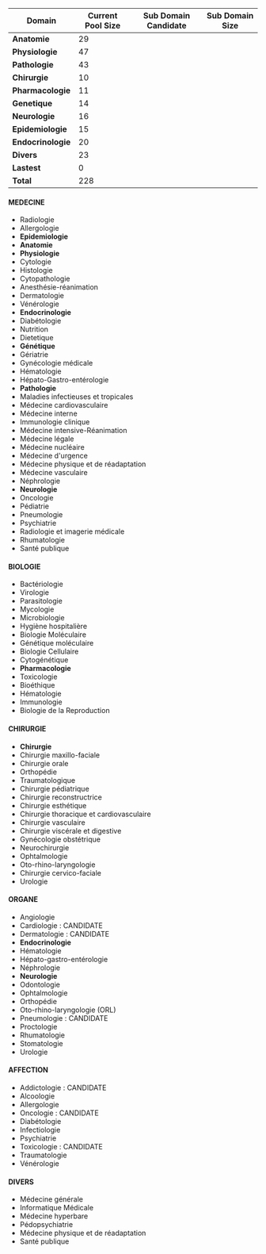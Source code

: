 | Domain | Current Pool Size | Sub Domain Candidate | Sub Domain Size |
| --- | --- | --- | --- |
| **Anatomie** | 29 |
| **Physiologie** | 47 |
| **Pathologie** | 43 |
| **Chirurgie** | 10 | 
| **Pharmacologie** | 11 |
| **Genetique** | 14 |
| **Neurologie** |16 |
| **Epidemiologie** | 15 |
| **Endocrinologie** |20 |
| **Divers** | 23 |
| **Lastest** | 0 | 
| **Total** | 228 |

#### MEDECINE
- Radiologie
- Allergologie
- **Epidemiologie**
- **Anatomie**
- **Physiologie**
- Cytologie
- Histologie
- Cytopathologie
- Anesthésie-réanimation
- Dermatologie
- Vénérologie
- **Endocrinologie**
- Diabétologie
- Nutrition
- Dietetique
- **Génétique**
- Gériatrie
- Gynécologie médicale
- Hématologie
- Hépato-Gastro-entérologie
- **Pathologie**
- Maladies infectieuses et tropicales
- Médecine cardiovasculaire
- Médecine interne
- Immunologie clinique
- Médecine intensive-Réanimation
- Médecine légale
- Médecine nucléaire
- Médecine d'urgence
- Médecine physique et de réadaptation
- Médecine vasculaire
- Néphrologie
- **Neurologie**
- Oncologie
- Pédiatrie
- Pneumologie
- Psychiatrie
- Radiologie et imagerie médicale
- Rhumatologie
- Santé publique

#### BIOLOGIE
- Bactériologie
- Virologie
- Parasitologie
- Mycologie
- Microbiologie
- Hygiène hospitalière
- Biologie Moléculaire
- Génétique moléculaire
- Biologie Cellulaire
- Cytogénétique
- **Pharmacologie**
- Toxicologie
- Bioéthique
- Hématologie
- Immunologie
- Biologie de la
Reproduction

#### CHIRURGIE
- **Chirurgie**
- Chirurgie maxillo-faciale
- Chirurgie orale
- Orthopédie
- Traumatologique
- Chirurgie pédiatrique
- Chirurgie reconstructrice
- Chirurgie esthétique
- Chirurgie thoracique et cardiovasculaire
- Chirurgie vasculaire
- Chirurgie viscérale et digestive
- Gynécologie obstétrique
- Neurochirurgie
- Ophtalmologie
- Oto-rhino-laryngologie
- Chirurgie cervico-faciale
- Urologie

#### ORGANE
- Angiologie
- Cardiologie : CANDIDATE
- Dermatologie : CANDIDATE
- **Endocrinologie**
- Hématologie
- Hépato-gastro-entérologie
- Néphrologie
- **Neurologie**
- Odontologie
- Ophtalmologie
- Orthopédie
- Oto-rhino-laryngologie (ORL)
- Pneumologie : CANDIDATE
- Proctologie
- Rhumatologie
- Stomatologie
- Urologie

#### AFFECTION
- Addictologie : CANDIDATE
- Alcoologie
- Allergologie
- Oncologie : CANDIDATE
- Diabétologie
- Infectiologie
- Psychiatrie
- Toxicologie : CANDIDATE
- Traumatologie
- Vénérologie

#### DIVERS
- Médecine générale
- Informatique Médicale
- Médecine hyperbare
- Pédopsychiatrie
- Médecine physique et de réadaptation
- Santé publique
